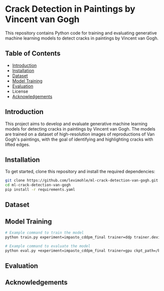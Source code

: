 # Crack Detection in Paintings by Vincent van Gogh

This repository contains Python code for training and evaluating generative machine learning models to detect cracks in paintings by Vincent van Gogh.

## Table of Contents

- [Introduction](#introduction)
- [Installation](#installation)
- [Dataset](#dataset)
- [Model Training](#model-training)
- [Evaluation](#evaluation)
- License
- [Acknowledgements](#acknowledgements)

## Introduction

This project aims to develop and evaluate generative machine learning models for detecting cracks in paintings by Vincent van Gogh. The models are trained on a dataset of high-resolution images of reproductions of Van Gogh's paintings, with the goal of identifying and highlighting cracks with lifted edges.

## Installation

To get started, clone this repository and install the required dependencies:

```bash
git clone https://github.com/levimohle/ml-crack-detection-van-gogh.git
cd ml-crack-detection-van-gogh
pip install -r requirements.yaml
```

## Dataset


## Model Training

```bash
# Example command to train the model
python train.py experiment=impasto_cddpm_final trainer=ddp trainer.devices=2

# Example command to evaluate the model
python eval.py +experiment=impasto_cddpm_final trainer=gpu ckpt_path=/best_model.ckpt
```

## Evaluation

## Acknowledgements
